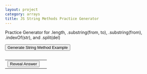 ```yaml
---
layout: project
category: arrays
title: JS String Methods Practice Generator
---
```


<p>Practice Generator for .length, .substring(from, to), .substring(from), .indexOf(str), and .split(del)</p>

<button onclick="generateMethod()">Generate String Method Example</button>
<pre id="methodOutput"></pre>
<table>
  <tr>
    <td><button onclick="revealMethodAnswer()">Reveal Answer</button></td>
    <td><span id="methodAnswer" style="display:none;"></span></td>
  </tr>
</table>

<script>
let methodType = "";
let baseStr, secondStr, from, fromB, to, searchStr, delimiter;

function generateMethod() {
  let roll = Math.random() * 5;
  baseStr = pickRandomString(1);
  secondStr = pickRandomString(2);

  if (roll < 1) {
    // .length
    methodType = "length";
    document.getElementById("methodOutput").innerText =
      `let word1 = "${baseStr}";\nlet word2 = "${secondStr}";\nconsole.log(word1.length + word2.length);`;

  } else if (roll < 2) {
    // .substring(from, to)
    methodType = "substring2";
    from = getRandomIndex(baseStr.length - 1);
    to = from + getRandomIndex(baseStr.length - from) + 1;
    document.getElementById("methodOutput").innerText =
      `let word = "${baseStr}";\nconsole.log(word.substring(${from}, ${to}));`;

  } else if (roll < 3) {
    // .substring(from)
    methodType = "substring1";
    from = getRandomIndex(baseStr.length - 1);
    fromB = getRandomIndex(secondStr.length - 1);
    document.getElementById("methodOutput").innerText =
      `let wordA = "${baseStr}";\nlet wordB = "${secondStr}";\nconsole.log(wordA.substring(${from}) + wordB.substring(${fromB}));`;

  } else if (roll < 4) {
    // .indexOf(str)
    methodType = "indexOf";
    let idx = getRandomIndex(baseStr.length - 1);
    searchStr = baseStr.charAt(idx);
    document.getElementById("methodOutput").innerText =
      `let word = "${baseStr}";\nconsole.log(word.indexOf("${searchStr}"));`;

  } else {
    // .split(del)
    methodType = "split";
    delimiter = pickRandomDelimiter();
    let strWithDel = baseStr.split("").join(delimiter);
    document.getElementById("methodOutput").innerText =
      `let word = "${strWithDel}";\nconsole.log(word.split("${delimiter}"));`;
  }

  // hide answer until revealed
  document.getElementById("methodAnswer").style.display = "none";
  document.getElementById("methodAnswer").innerText = "";
}

function revealMethodAnswer() {
  let answer;
  if (methodType === "length") {
    answer = baseStr.length + secondStr.length;
  } else if (methodType === "substring2") {
    answer = baseStr.substring(from, to);
  } else if (methodType === "substring1") {
    answer = baseStr.substring(from) + secondStr.substring(fromB);
  } else if (methodType === "indexOf") {
    answer = baseStr.indexOf(searchStr);
  } else if (methodType === "split") {
    let strWithDel = baseStr.split("").join(delimiter);
    answer = JSON.stringify(strWithDel.split(delimiter));
  }
  document.getElementById("methodAnswer").innerText = "Answer: " + answer;
  document.getElementById("methodAnswer").style.display = "inline";
}

// --- Helpers ---
function pickRandomString(listNumber) {
  let samples = ["apple", "avacado", "banana", "apricot", "cherry",
                "lime", "lemon", "coconut", "kiwi", "grape", 
                "fig", "dragon fruit", "cranberry", "blackberry", "fig",
                "avacado", "cucumber","durian", "raisin","guava",
                "broccoli", "cabbage", "carrot", "celery", "corn",
                "eggplant","fig","garlic","lettuce","mushroom","yam"];
  if(listNumber == 2){
    samples = ["crab apple", "cactus fruit", "goji berry", "star fruit", "blueberry", 
                "nectarine", "cantaloupe", "bell pepper", "mango", "orange",
                "papaya", "peach", "plum", "pear", "raspberry",
                "brussel sprouts", "nectarine", "onion", "potato", "pumpkin",
                "pineapple","spinach","squash","sweet potato",
                "tomato","roma tomato","cherry tomato","sweet onion","yellow onion",
                "white onion", "watermelon"
                ];
  }
  
  return samples[Math.floor(Math.random() * samples.length)];
}

function pickRandomDelimiter() {
  let dels = ["a", "e", "i", "o", "u"];
  return dels[Math.floor(Math.random() * dels.length)];
}

function getRandomIndex(max) {
  return Math.floor(Math.random() * (max + 1));
}

// Generate one on load
generateMethod();
</script>
